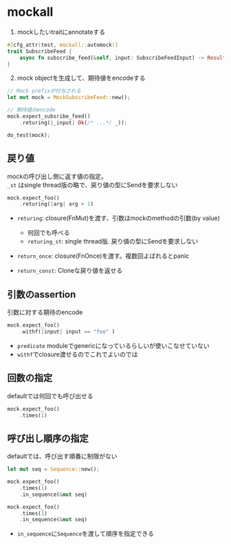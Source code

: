 # mockall

1. mockしたいtraitにannotateする

```rust
#[cfg_attr(test, mockall::automock)]
trait SubscribeFeed {
    async fn subscribe_feed(&self, input: SubscribeFeedInput) -> Result<types::Feed, SyndApiError>;
}
```

2. mock objectを生成して、期待値をencodeする

```rust
// Mock prefixが付与される
let mut mock = MockSubscribeFeed::new();

// 期待値のencode
mock.expect_subsribe_feed()
    .returing(|_input| Ok(/* ...*/ _));

do_test(mock);
```


## 戻り値

mockの呼び出し側に返す値の指定。  
`_st` はsingle thread版の略で、戻り値の型にSendを要求しない

```rust
mock.expect_foo()
    .returing(|arg| arg + 1)
```

* `returing`: closure(FnMut)を渡す、引数はmockのmethodの引数(by value)
  * 何回でも呼べる
  * `returing_st`: single thread版. 戻り値の型にSendを要求しない

* `return_once`: closure(FnOnce)を渡す。複数回よばれるとpanic
* `return_const`: Cloneな戻り値を返せる

## 引数のassertion

引数に対する期待のencode

```rust
mock.expect_foo()
    .withf(|input| input == "foo" )
```

* `predicate` moduleでgenericになっているらしいが使いこなせていない
* `withf`でclosure渡せるのでこれでよいのでは

## 回数の指定

defaultでは何回でも呼び出せる

```rust
mock.expect_foo()
    .times(1)
```

## 呼び出し順序の指定

defaultでは、呼び出す順番に制限がない

```rust
let mut seq = Sequence::new();

mock.expect_foo()
    .times(1)
    .in_sequence(&mut seq)

mock.expect_foo()
    .times(1)
    .in_sequence(&mut seq)
```

* `in_sequence`に`Sequence`を渡して順序を指定できる


